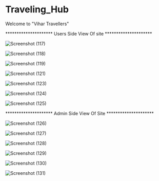 # Traveling_Hub

Welcome to "Vihar Travellers"

********************* Users Side View Of site ********************* 



![Screenshot (117)](https://user-images.githubusercontent.com/111168325/224553908-223581c0-e4fd-4500-a437-bb411825f6f8.png)

![Screenshot (118)](https://user-images.githubusercontent.com/111168325/224553911-06664000-1cd5-4364-b66a-80d9dad48947.png)

![Screenshot (119)](https://user-images.githubusercontent.com/111168325/224553923-0cfee25c-ba82-47c1-b79b-9ad33c9e560b.png)

![Screenshot (121)](https://user-images.githubusercontent.com/111168325/224553927-53d61895-7488-4c3a-aa97-0bdc80a7b831.png)

![Screenshot (123)](https://user-images.githubusercontent.com/111168325/224553936-eda451ad-ea07-4335-8c16-3e2bd306ea8d.png)

![Screenshot (124)](https://user-images.githubusercontent.com/111168325/224553942-d264ece3-7df6-4825-bc62-e74856b46119.png)

![Screenshot (125)](https://user-images.githubusercontent.com/111168325/224553950-d2be3b1a-7bdb-4a36-8c76-3f9d920e40ea.png)



*********************  Admin Side View Of Site ********************* 



![Screenshot (126)](https://user-images.githubusercontent.com/111168325/224553987-3057a72e-0215-4372-a76e-c1ae1814bde4.png)

![Screenshot (127)](https://user-images.githubusercontent.com/111168325/224553990-d31be731-8ce0-4588-a701-73cdc3068e1e.png)

![Screenshot (128)](https://user-images.githubusercontent.com/111168325/224554011-6b20d6b7-fb37-40ef-8f85-41631d4700af.png)

![Screenshot (129)](https://user-images.githubusercontent.com/111168325/224554015-088dca86-5815-47cc-a6d2-f32d94043b06.png)

![Screenshot (130)](https://user-images.githubusercontent.com/111168325/224554021-a4298539-1718-4936-a1bd-48232a7ae54f.png)

![Screenshot (131)](https://user-images.githubusercontent.com/111168325/224554025-b6171ee6-979a-4c2d-94f4-9781126a0394.png)

